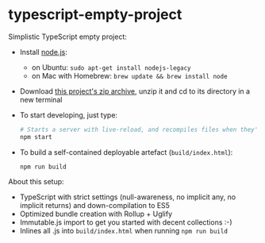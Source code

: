 # typescript-empty-project

Simplistic TypeScript empty project:

- Install [node.js](https://nodejs.org/):
  - on Ubuntu: `sudo apt-get install nodejs-legacy`
  - on Mac with Homebrew: `brew update && brew install node`
- Download [this project's zip archive](https://github.com/ochafik/typescript-empty-project/archive/master.zip), unzip it and cd to its directory in a new terminal
- To start developing, just type:

  ```bash
  # Starts a server with live-reload, and recompiles files when they're saved:
  npm start
  ```
  
- To build a self-contained deployable artefact (`build/index.html`):

  ```
  npm run build
  ```

About this setup:

- TypeScript with strict settings (null-awareness, no implicit any, no implicit returns) and down-compilation to ES5
- Optimized bundle creation with Rollup + Uglify
- Immutable.js import to get you started with decent collections :-)
- Inlines all .js into `build/index.html` when running `npm run build`
